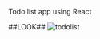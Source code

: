 Todo list app using React

##LOOK##
![todolist](https://github.com/user-attachments/assets/b0c7bf63-fc24-4052-a1f8-733b7aa96beb)
